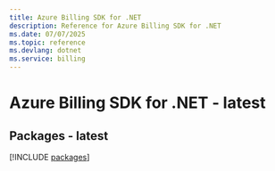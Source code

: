 ```yaml
---
title: Azure Billing SDK for .NET
description: Reference for Azure Billing SDK for .NET
ms.date: 07/07/2025
ms.topic: reference
ms.devlang: dotnet
ms.service: billing
---
```

# Azure Billing SDK for .NET - latest
## Packages - latest
[!INCLUDE [packages](billing-index.md)]
